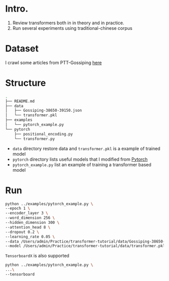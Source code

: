 # Intro.
1. Review transformers both in in theory and in practice. 
2. Run several experiments using traditional-chinese corpus

# Dataset

I crawl some articles from PTT-Gossiping [here](https://drive.google.com/file/d/1XYhk-Nu6DcfGf4DuEeZHPOe6bn7H3BKu/view?usp=sharing)

# Structure

```bash
.
├── README.md
├── data
│   ├── Gossiping-38650-39150.json
│   └── transformer.pkl
├── examples
│   └── pytorch_example.py
└── pytorch
    ├── positional_encoding.py
    └── transformer.py
```

- `data` directory restore data and `transformer.pkl` is a example of trained model
- `pytorch` directory lists useful models that I modified from [Pytorch](https://pytorch.org/tutorials/beginner/transformer_tutorial.html)
- `pytorch_example.py` list an example of training a transformer based model


# Run

```bash
python ../examples/pytorch_example.py \
--epoch 1 \
--encoder_layer 3 \
--word_dimension 256 \
--hidden_dimension 300 \
--attention_head 8 \
--dropout 0.2 \
--learning_rate 0.05 \
--data /Users/admin/Practice/transformer-tutorial/data/Gossiping-38650-39150.json \
--model /Users/admin/Practice/transformer-tutorial/data/transformer.pkl
```
`TensorboardX` is also supported

```bash
python ../examples/pytorch_example.py \
...\
--tensorboard

```

